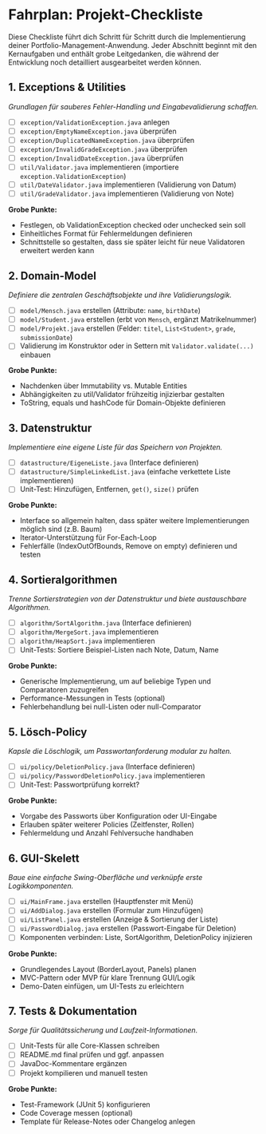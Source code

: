 # Fahrplan: Projekt-Checkliste

Diese Checkliste führt dich Schritt für Schritt durch die Implementierung deiner Portfolio-Management-Anwendung. Jeder Abschnitt beginnt mit den Kernaufgaben und enthält grobe Leitgedanken, die während der Entwicklung noch detailliert ausgearbeitet werden können.

## 1. Exceptions & Utilities

*Grundlagen für sauberes Fehler-Handling und Eingabevalidierung schaffen.*

* [ ] `exception/ValidationException.java` anlegen
* [ ] `exception/EmptyNameException.java` überprüfen
* [ ] `exception/DuplicatedNameException.java` überprüfen
* [ ] `exception/InvalidGradeException.java` überprüfen
* [ ] `exception/InvalidDateException.java` überprüfen
* [ ] `util/Validator.java` implementieren (importiere `exception.ValidationException`)
* [ ] `util/DateValidator.java` implementieren (Validierung von Datum)
* [ ] `util/GradeValidator.java` implementieren (Validierung von Note)

**Grobe Punkte:**

* Festlegen, ob ValidationException checked oder unchecked sein soll
* Einheitliches Format für Fehlermeldungen definieren
* Schnittstelle so gestalten, dass sie später leicht für neue Validatoren erweitert werden kann

## 2. Domain-Model

*Definiere die zentralen Geschäftsobjekte und ihre Validierungslogik.*

* [ ] `model/Mensch.java` erstellen (Attribute: `name`, `birthDate`)
* [ ] `model/Student.java` erstellen (erbt von `Mensch`, ergänzt Matrikelnummer)
* [ ] `model/Projekt.java` erstellen (Felder: `titel`, `List<Student>`, `grade`, `submissionDate`)
* [ ] Validierung im Konstruktor oder in Settern mit `Validator.validate(...)` einbauen

**Grobe Punkte:**

* Nachdenken über Immutability vs. Mutable Entities
* Abhängigkeiten zu util/Validator frühzeitig injizierbar gestalten
* ToString, equals und hashCode für Domain-Objekte definieren

## 3. Datenstruktur

*Implementiere eine eigene Liste für das Speichern von Projekten.*

* [ ] `datastructure/EigeneListe.java` (Interface definieren)
* [ ] `datastructure/SimpleLinkedList.java` (einfache verkettete Liste implementieren)
* [ ] Unit-Test: Hinzufügen, Entfernen, `get()`, `size()` prüfen

**Grobe Punkte:**

* Interface so allgemein halten, dass später weitere Implementierungen möglich sind (z.B. Baum)
* Iterator-Unterstützung für For-Each-Loop
* Fehlerfälle (IndexOutOfBounds, Remove on empty) definieren und testen

## 4. Sortieralgorithmen

*Trenne Sortierstrategien von der Datenstruktur und biete austauschbare Algorithmen.*

* [ ] `algorithm/SortAlgorithm.java` (Interface definieren)
* [ ] `algorithm/MergeSort.java` implementieren
* [ ] `algorithm/HeapSort.java` implementieren
* [ ] Unit-Tests: Sortiere Beispiel-Listen nach Note, Datum, Name

**Grobe Punkte:**

* Generische Implementierung, um auf beliebige Typen und Comparatoren zuzugreifen
* Performance-Messungen in Tests (optional)
* Fehlerbehandlung bei null-Listen oder null-Comparator

## 5. Lösch-Policy

*Kapsle die Löschlogik, um Passwortanforderung modular zu halten.*

* [ ] `ui/policy/DeletionPolicy.java` (Interface definieren)
* [ ] `ui/policy/PasswordDeletionPolicy.java` implementieren
* [ ] Unit-Test: Passwortprüfung korrekt?

**Grobe Punkte:**

* Vorgabe des Passworts über Konfiguration oder UI-Eingabe
* Erlauben später weiterer Policies (Zeitfenster, Rollen)
* Fehlermeldung und Anzahl Fehlversuche handhaben

## 6. GUI-Skelett

*Baue eine einfache Swing-Oberfläche und verknüpfe erste Logikkomponenten.*

* [ ] `ui/MainFrame.java` erstellen (Hauptfenster mit Menü)
* [ ] `ui/AddDialog.java` erstellen (Formular zum Hinzufügen)
* [ ] `ui/ListPanel.java` erstellen (Anzeige & Sortierung der Liste)
* [ ] `ui/PasswordDialog.java` erstellen (Passwort-Eingabe für Deletion)
* [ ] Komponenten verbinden: Liste, SortAlgorithm, DeletionPolicy injizieren

**Grobe Punkte:**

* Grundlegendes Layout (BorderLayout, Panels) planen
* MVC-Pattern oder MVP für klare Trennung GUI/Logik
* Demo-Daten einfügen, um UI-Tests zu erleichtern

## 7. Tests & Dokumentation

*Sorge für Qualitätssicherung und Laufzeit-Informationen.*

* [ ] Unit-Tests für alle Core-Klassen schreiben
* [ ] README.md final prüfen und ggf. anpassen
* [ ] JavaDoc-Kommentare ergänzen
* [ ] Projekt kompilieren und manuell testen

**Grobe Punkte:**

* Test-Framework (JUnit 5) konfigurieren
* Code Coverage messen (optional)
* Template für Release-Notes oder Changelog anlegen
